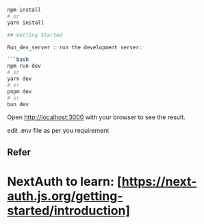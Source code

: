 
```bash
npm install
# or
yarn install

## Getting Started

Run_dev_server : run the development server:

```bash
npm run dev
# or
yarn dev
# or
pnpm dev
# or
bun dev
```

Open [http://localhost:3000](http://localhost:3000) with your browser to see the result.

edit .env file as per you requirement 
## Refer
   # NextAuth to learn: [https://next-auth.js.org/getting-started/introduction]